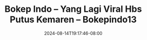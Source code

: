 --- 
title: "Bokep Indo – Yang Lagi Viral Hbs Putus Kemaren – Bokepindo13"
description: "streaming  video bokep Bokep Indo – Yang Lagi Viral Hbs Putus Kemaren – Bokepindo13 premium full new"
date: 2024-08-14T19:17:46-08:00
file_code: "mkwz9pi5sygs"
draft: false
cover: "kjfqyxyjrkxll0ub.jpg"
tags: ["Bokep", "Indo", "Yang", "Lagi", "Viral", "Hbs", "Putus", "Kemaren", "bokep-indo", "bokep-viral", "bokep-ig"]
length: 307
fld_id: "1392270"
foldername: "akuteriak"
categories: ["akuteriak"]
views: 164
---